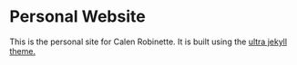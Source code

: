 # Personal Website

This is the personal site for Calen Robinette. It is built using the [ultra jekyll theme.](https://github.com/ronv/ultra)